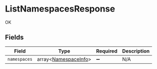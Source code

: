 # ListNamespacesResponse

OK


## Fields

| Field                                                        | Type                                                         | Required                                                     | Description                                                  |
| ------------------------------------------------------------ | ------------------------------------------------------------ | ------------------------------------------------------------ | ------------------------------------------------------------ |
| `namespaces`                                                 | array<[NamespaceInfo](../../models/shared/NamespaceInfo.md)> | :heavy_minus_sign:                                           | N/A                                                          |